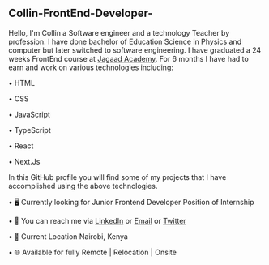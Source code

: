 ## Collin-FrontEnd-Developer-
Hello, I'm Collin a Software engineer and a technology Teacher by profession. I have done bachelor of Education Science in Physics and computer but later switched to software engineering. I have graduated a 24 weeks FrontEnd course at [Jagaad Academy](https://academy.jagaad.com/). For 6 months I have had to earn and work on various technologies including:

• HTML

• CSS

• JavaScript

• TypeScript

• React

• Next.Js

In this GitHub profile you will find some of my projects that I have accomplished using the above technologies.

• 🖥️ Currently looking for Junior Frontend Developer Position of Internship

• 🔗 You can reach me via [LinkedIn](www.linkedin.com/in/collin-mwenda-software-engineer) or [Email](cmwenda20@gmail.com) or [Twitter](https://twitter.com/mwenda_collin)

• 📍 Current Location Nairobi, Kenya

• 🌐 Available for fully Remote | Relocation | Onsite
